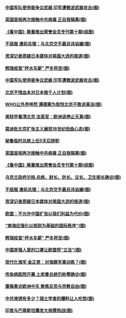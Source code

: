 #### [中国军队使用极争议武器 印军遭微波武器攻击(图)](../pages/p9/952670.md) 
#### [英国首相再次接触中共病毒 正自我隔离(图)](../pages/p9/952695.md) 
#### [《看中国》隆重推出荣誉会员专刊第十期(组图)](../pages/p9/952626.md) 
#### [不屈服 澳前总理：与北京交手最忌讳谄媚(图)](../pages/p9/952564.md) 
#### [资深记者质疑日本媒体对美国大选的报道(图)](../pages/p9/952515.md) 
#### [辉瑞疫苗“杯水车薪” 严冬将至(图)](../pages/p9/952616.md) 
#### [中国军队使用极争议武器 印军遭微波武器攻击(图)](../pages/p9/952670.md) 
#### [北京不惜血本对日本推千人计划(图)](../pages/p9/952627.md) 
#### [WHO让外界哗然 谭德塞为取悦北京不敢讲真话(图)](../pages/p9/952667.md) 
#### [美较早看清北京 法高官：欧洲该停止天真(图)](../pages/p9/952663.md) 
#### [莫迪批北京扩张主义展现18世纪扭曲心态(图)](../pages/p9/952697.md) 
#### [秘鲁临时总统上任5天后辞职](../pages/p9/952696.md) 
#### [英国首相再次接触中共病毒 正自我隔离(图)](../pages/p9/952695.md) 
#### [《看中国》隆重推出荣誉会员专刊第十期(组图)](../pages/p9/952626.md) 
#### [乌克兰政府沦陷 总统、财长、防长、议长、卫生部长确诊(图)](../pages/p9/952642.md) 
#### [不屈服 澳前总理：与北京交手最忌讳谄媚(图)](../pages/p9/952564.md) 
#### [资深记者质疑日本媒体对美国大选的报道(图)](../pages/p9/952515.md) 
#### [欧盟：不允许中国扩张以我们利益为代价(图)](../pages/p9/952618.md) 
#### [“南海应强化以规则为基础的国际秩序”(图)](../pages/p9/952617.md) 
#### [辉瑞疫苗“杯水车薪” 严冬将至(图)](../pages/p9/952616.md) 
#### [中国差强人意的口罩让欧盟将“立法”(图)](../pages/p9/952611.md) 
#### [现代化海军 金正恩：对海豚军事训练？(图)](../pages/p9/952563.md) 
#### [传染病医院开幕 土库曼总统仍称零确诊(图)](../pages/p9/952601.md) 
#### [蓬佩奥访欧洲中东 聚焦反恐与宗教自由(图)](../pages/p9/952600.md) 
#### [中共渗透有多少？瑞士学者的爆料让人吃惊(图)](../pages/p9/952438.md) 
#### [印度与巴基斯坦爆发大规模炮战(图)](../pages/p9/952509.md) 
